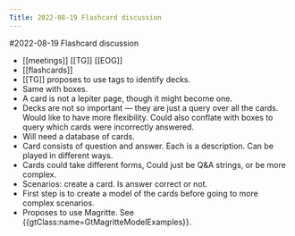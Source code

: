 ---Title: 2022-08-19 Flashcard discussion---#2022-08-19 Flashcard discussion- [[meetings]] [[TG]] [[EOG]]- [[flashcards]]- [[TG]] proposes to use tags to identify decks.- Same with boxes.- A card is not a lepiter page, though it might become one.- Decks are not so important — they are just a query over all the cards. Would like to have more flexibility. Could also conflate with boxes to query which cards were incorrectly answered.- Will need a database of cards.- Card consists of question and answer. Each is a description. Can be played in different ways.- Cards could take different forms, Could just be Q&A strings, or be more complex.- Scenarios: create a card. Is answer correct or not.- First step is to create a model of the cards before going to more complex scenarios.- Proposes to use Magritte. See {{gtClass:name=GtMagritteModelExamples}}.